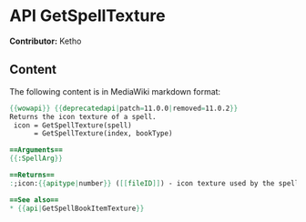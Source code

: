 # API GetSpellTexture

**Contributor:** Ketho

## Content

The following content is in MediaWiki markdown format:

```mediawiki
{{wowapi}} {{deprecatedapi|patch=11.0.0|removed=11.0.2}}
Returns the icon texture of a spell.
 icon = GetSpellTexture(spell)
      = GetSpellTexture(index, bookType)

==Arguments==
{{:SpellArg}}

==Returns==
:;icon:{{apitype|number}} ([[fileID]]) - icon texture used by the spell.

==See also==
* {{api|GetSpellBookItemTexture}}
```
